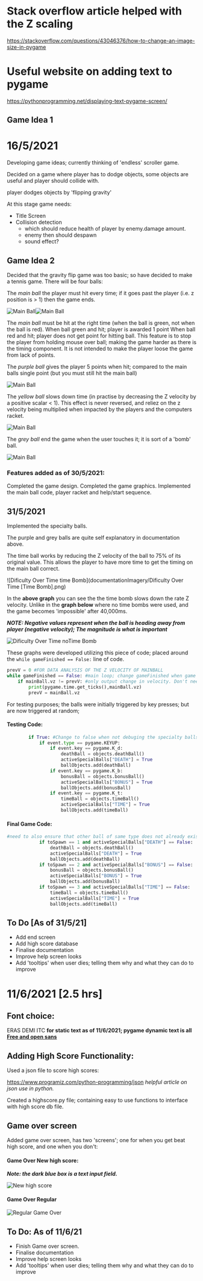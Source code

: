 # Stack overflow article helped with the Z scaling
https://stackoverflow.com/questions/43046376/how-to-change-an-image-size-in-pygame

# Useful website on adding text to pygame
https://pythonprogramming.net/displaying-text-pygame-screen/

## Game Idea 1

# 16/5/2021

Developing game ideas; currently thinking of 'endless' scroller game. 

Decided on a game where player has to dodge objects, some objects are useful and player should collide with.

player dodges objects by 'flipping gravity'



At this stage game needs:

- Title Screen
- Collision detection
  - which should reduce health of player by enemy.damage amount.
  - enemy then should despawn
  - sound effect?



## Game Idea 2
Decided that the gravity flip game was too basic; so have decided to make a tennis game.
There will be four balls:

The *main ball* the player must hit every time; if it goes past the player (i.e. z position is > 1) then the game ends.

![Main Ball](img/readyBall.png)![Main Ball](img/notReadyBall.png)

The *main ball* must be hit at the right time (when the ball is green, not when the ball is red).
    When ball green and hit; player is awarded 1 point
    When ball red and hit; player does not get point for hitting ball. 
        This feature is to stop the player from holding mouse over ball; making the game harder as there is the timing component.
        It is not intended to make the player loose the game from lack of points.

The *purple ball* gives the player 5 points when hit; compared to the main balls single point (but you must still hit the main ball)

![Main Ball](img/pointsBall.png)

The *yellow ball* slows down time (in practise by decreasing the Z velocity by a positive scalar < 1). This effect is never reversed, and reliez on the z velocity being multiplied when impacted by the players and the computers racket.

![Main Ball](img/timeBall.png)

The *grey ball* end the game when the user touches it; it is sort of a 'bomb' ball.

![Main Ball](img/deathBall.png)

### Features added as of 30/5/2021:
Completed the game design.
Completed the game graphics.
Implemented the main ball code, player racket and help/start sequence.

## 31/5/2021

Implemented the specialty balls.

The purple and grey balls are quite self explanatory in documentation above.

The time ball works by reducing the Z velocity of the ball to 75% of its original value.  This allows the player to have more time to get the timing on the main ball correct.

![Dificulty Over Time time Bomb](documentationImagery/Dificulty Over Time [Time Bomb].png)

In the **above graph** you can see the the time bomb slows down the rate Z velocity. Unlike in the **graph below** where no time bombs were used, and the game becomes 'impossible' after 40,000ms. 

***NOTE: Negative values represent when the ball is heading away from player (negative velocity);  The magnitude is what is important*** 

![Dificulty Over Time noTime Bomb](documentationImagery/DifficultNoTimeBomb.png)

These graphs were developed utilizing this piece of code; placed around the `while gameFinished == False:` line of code.

```python
prevV = 0 #FOR DATA ANALYSIS OF THE Z VELOCITY OF MAINBALL
while gameFinished == False: #main loop; change gameFinished when game is exited to True
    if mainBall.vz != prevV: #only output change in velocity. Don't need those extra data points; as just forms straight lines.
        print(pygame.time.get_ticks(),mainBall.vz)
        prevV = mainBall.vz
```

For testing purposes; the balls were initially triggered by key presses; but are now triggered at random;

#### Testing Code:

```python
        if True: #Change to false when not debuging the specialty balls
            if event.type == pygame.KEYUP:
                if event.key == pygame.K_d:
                    deathBall = objects.deathBall()
                    activeSpecialBalls["DEATH"] = True
                    ballObjects.add(deathBall)
                if event.key == pygame.K_b:
                    bonusBall = objects.bonusBall()
                    activeSpecialBalls["BONUS"] = True
                    ballObjects.add(bonusBall)
                if event.key == pygame.K_t:
                    timeBall = objects.timeBall()
                    activeSpecialBalls["TIME"] = True
                    ballObjects.add(timeBall)
```

####  Final Game Code:

```python
#need to also ensure that other ball of same type does not already exist on screen
            if toSpawn == 1 and activeSpecialBalls["DEATH"] == False:
                deathBall = objects.deathBall()
                activeSpecialBalls["DEATH"] = True
                ballObjects.add(deathBall)
            if toSpawn == 2 and activeSpecialBalls["BONUS"] == False:
                bonusBall = objects.bonusBall()
                activeSpecialBalls["BONUS"] = True
                ballObjects.add(bonusBall)
            if toSpawn == 3 and activeSpecialBalls["TIME"] == False:
                timeBall = objects.timeBall()
                activeSpecialBalls["TIME"] = True
                ballObjects.add(timeBall)
```

## To Do [As of 31/5/21]

- Add end screen
- Add high score database
- Finalise documentation
- Improve help screen looks
- Add 'tooltips' when user dies; telling them why and what they can do to improve

# 11/6/2021 [2.5 hrs]

## Font choice:

ERAS DEMI ITC **for static text as of 11/6/2021; pygame dynamic text is all <u>Free and open sans</u>**



## Adding High Score Functionality:

Used a json file to score high scores:

https://www.programiz.com/python-programming/json *helpful article on json use in python.*

Created a highscore.py file; containing easy to use functions to interface with high score db file.



## Game over screen

Added game over screen, has two 'screens'; one for when you get beat high score, and one when you don't:

#### Game Over New high score:

***Note: the dark blue box is a text input field.***



![New high score](img/NewHighScore.png)

 

#### Game Over Regular

![Regular Game Over](img/GameOver.png)

## To Do: As of 11/6/21

- Finish Game over screen.
- Finalise documentation
- Improve help screen looks
- Add 'tooltips' when user dies; telling them why and what they can do to improve